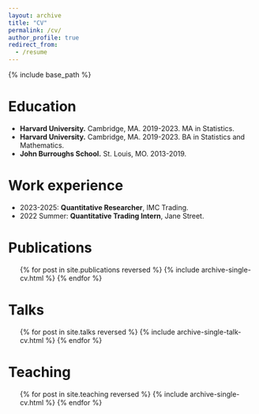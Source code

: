 ```yaml
---
layout: archive
title: "CV"
permalink: /cv/
author_profile: true
redirect_from:
  - /resume
---
```


{% include base_path %}

Education
======
* **Harvard University.** Cambridge, MA. 2019-2023. MA in Statistics.
* **Harvard University.** Cambridge, MA. 2019-2023. BA in Statistics and Mathematics.
* **John Burroughs School.** St. Louis, MO. 2013-2019.

Work experience
======
* 2023-2025: **Quantitative Researcher**, IMC Trading.
* 2022 Summer: **Quantitative Trading Intern**, Jane Street.


Publications
======
  <ul>{% for post in site.publications reversed %}
    {% include archive-single-cv.html %}
  {% endfor %}</ul>
  
Talks
======
  <ul>{% for post in site.talks reversed %}
    {% include archive-single-talk-cv.html  %}
  {% endfor %}</ul>
  
Teaching
======
  <ul>{% for post in site.teaching reversed %}
    {% include archive-single-cv.html %}
  {% endfor %}</ul>
  


